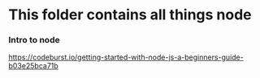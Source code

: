 # This folder contains all things node

### Intro to node

https://codeburst.io/getting-started-with-node-js-a-beginners-guide-b03e25bca71b
